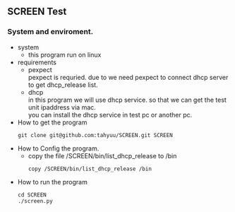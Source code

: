 ## SCREEN Test

### System and enviroment.
* system
  * this program run on linux
* requirements
  * pexpect<br>
      pexpect is requried. due to we need pexpect to connect dhcp server to get dhcp_release list.
  * dhcp<br>
      in this program we will use dhcp service. so that we can get the test unit ipaddress via mac.<br>
    you can install the dhcp service in test pc or another pc.
* How to get the program<br>
  ```
  git clone git@github.com:tahyuu/SCREEN.git SCREEN
  ```
* How to Config the program.
  * copy the file /SCREEN/bin/list_dhcp_release to /bin<br>
    ```
    copy /SCREEN/bin/list_dhcp_release /bin
    ```
* How to run the program
  ```
  cd SCREEN
  ./screen.py
  ```
  

